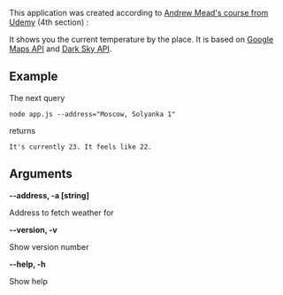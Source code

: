 This application was created according to [Andrew Mead's course from Udemy](https://www.udemy.com/the-complete-nodejs-developer-course-2) (4th section) :

It shows you the current temperature by the place. It is based on [Google Maps API](https://developers.google.com/maps/) and [Dark Sky API](https://darksky.net/dev/docs).

Example
-------

The next query

`
node app.js --address="Moscow, Solyanka 1"
`

returns

`
It's currently 23. It feels like 22.
`

Arguments
---------

**--address, -a \[string\]** 

Address to fetch weather for

**--version, -v**

Show version number

**--help, -h**

Show help